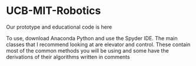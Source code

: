 # UCB-MIT-Robotics
Our prototype and educational code is here

To use, download Anaconda Python and use the Spyder IDE.
The main classes that I recommend looking at are elevator
and control. These contain most of the common methods 
you will be using and some have the derivations of their
algorithms written in comments
